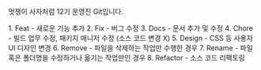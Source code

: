 멋쟁이 사자처럼 12기 운영진 Git입니다.

<Tag>
1. Feat - 새로운 기능 추가
2. Fix - 버그 수정
3. Docs - 문서 추가 및 수정
4. Chore - 빌드 업무 수정, 패키지 매니저 수정 (소스 코드 변경 X)
5. Design - CSS 등 사용자 UI 디자인 변경
6. Remove - 파일을 삭제하는 작업만 수행한 경우
7. Rename - 파일 혹은 폴더명을 수정하거나 옮기는 작업만인 경우
8. Refactor - 소스 코드 리팩토링
